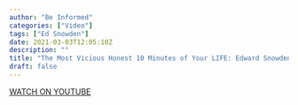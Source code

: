 ```yaml
---
author: "Be Informed"
categories: ["Video"]
tags: ["Ed Snowden"]
date: 2021-03-03T12:05:10Z
description: ""
title: "The Most Vicious Honest 10 Minutes of Your LIFE: Edward Snowden 2021"
draft: false
---
```


[WATCH ON YOUTUBE](https://www.youtube.com/watch?v=RFHCyyfNslE)